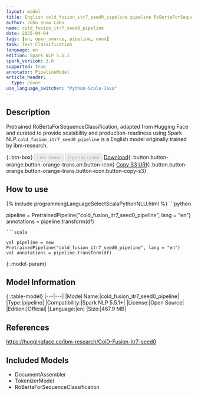 ```yaml
---
layout: model
title: English cold_fusion_itr7_seed0_pipeline pipeline RoBertaForSequenceClassification from ibm-research
author: John Snow Labs
name: cold_fusion_itr7_seed0_pipeline
date: 2025-04-04
tags: [en, open_source, pipeline, onnx]
task: Text Classification
language: en
edition: Spark NLP 5.5.1
spark_version: 3.0
supported: true
annotator: PipelineModel
article_header:
  type: cover
use_language_switcher: "Python-Scala-Java"
---
```


## Description

Pretrained RoBertaForSequenceClassification, adapted from Hugging Face and curated to provide scalability and production-readiness using Spark NLP.`cold_fusion_itr7_seed0_pipeline` is a English model originally trained by ibm-research.

{:.btn-box}
<button class="button button-orange" disabled>Live Demo</button>
<button class="button button-orange" disabled>Open in Colab</button>
[Download](https://s3.amazonaws.com/auxdata.johnsnowlabs.com/public/models/cold_fusion_itr7_seed0_pipeline_en_5.5.1_3.0_1743751276993.zip){:.button.button-orange.button-orange-trans.arr.button-icon}
[Copy S3 URI](s3://auxdata.johnsnowlabs.com/public/models/cold_fusion_itr7_seed0_pipeline_en_5.5.1_3.0_1743751276993.zip){:.button.button-orange.button-orange-trans.button-icon.button-copy-s3}

## How to use



<div class="tabs-box" markdown="1">
{% include programmingLanguageSelectScalaPythonNLU.html %}
```python

pipeline = PretrainedPipeline("cold_fusion_itr7_seed0_pipeline", lang = "en")
annotations =  pipeline.transform(df)   

```
```scala

val pipeline = new PretrainedPipeline("cold_fusion_itr7_seed0_pipeline", lang = "en")
val annotations = pipeline.transform(df)

```
</div>

{:.model-param}
## Model Information

{:.table-model}
|---|---|
|Model Name:|cold_fusion_itr7_seed0_pipeline|
|Type:|pipeline|
|Compatibility:|Spark NLP 5.5.1+|
|License:|Open Source|
|Edition:|Official|
|Language:|en|
|Size:|467.9 MB|

## References

https://huggingface.co/ibm-research/ColD-Fusion-itr7-seed0

## Included Models

- DocumentAssembler
- TokenizerModel
- RoBertaForSequenceClassification